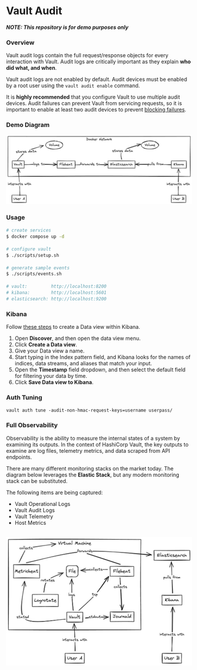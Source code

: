 # Vault Audit

***NOTE: This repository is for demo purposes only***

### Overview
Vault audit logs contain the full request/response objects for every interaction with Vault. Audit logs are critically important as they explain **who did what, and when**.

Vault audit logs are not enabled by default. Audit devices must be enabled by a root user using the `vault audit enable` command. 

It is **highly recommended** that you configure Vault to use multiple audit devices. Audit failures can prevent Vault from servicing requests, so it is important to enable at least two audit devices to prevent [blocking failures](https://developer.hashicorp.com/vault/docs/audit#blocked-audit-devices).

### Demo Diagram
<img src="./img/vault-audit.png">

### Usage
```bash
# create services
$ docker compose up -d

# configure vault
$ ./scripts/setup.sh

# generate sample events
$ ./scripts/events.sh

# vault:         http://localhost:8200
# kibana:        http://localhost:5601
# elasticsearch: http://localhost:9200
```

### Kibana
Follow [these steps](https://www.elastic.co/guide/en/kibana/8.12/data-views.html#settings-create-pattern) to create a Data view within Kibana.

1. Open **Discover**, and then open the data view menu.
2. Click **Create a Data view**.
3. Give your Data view a name.
4. Start typing in the Index pattern field, and Kibana looks for the names of indices, data streams, and aliases that match your input.
5. Open the **Timestamp** field dropdown, and then select the default field for filtering your data by time.
6. Click **Save Data view to Kibana**.


### Auth Tuning

```
vault auth tune -audit-non-hmac-request-keys=username userpass/
```

### Full Observability
Observability is the ability to measure the internal states of a system by examining its outputs. In the context of HashiCorp Vault, the key outputs to examine are log files, telemetry metrics, and data scraped from API endpoints.

There are many different monitoring stacks on the market today. The diagram below leverages the **Elastic Stack**, but any modern monitoring stack can be substituted.

The following items are being captured:
- Vault Operational Logs
- Vault Audit Logs
- Vault Telemetry
- Host Metrics

<br>

<img src="./img/vault-observability.png">
